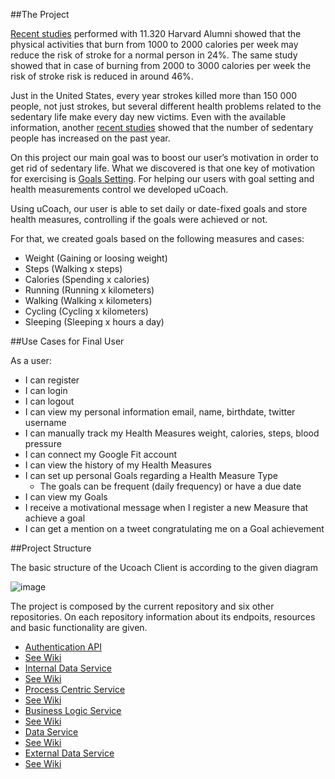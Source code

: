 ##The Project



[Recent studies][13] performed with 11.320 Harvard Alumni showed that the physical activities that burn from 1000 to 2000 calories per week may reduce the risk of stroke for a normal person in 24%. The same study showed that in case of burning from 2000 to 3000 calories per week the risk of stroke risk is reduced in around 46%.

Just in the United States, every year strokes killed more than 150 000 people, not just strokes, but several different health problems related to the sedentary life make every day new victims.  Even with the available information, another [recent studies][14] showed that the number of sedentary people has increased on the past year. 

On this project our main goal was to boost our user’s motivation in order to get rid of sedentary life. What we discovered is that one key of motivation for exercising is [Goals Setting][15]. For helping our users with goal setting and health measurements control we developed uCoach.

Using uCoach, our user is able to set daily or date-fixed goals and store health measures, controlling if the goals were achieved or not.  

For that, we created goals based on the following measures and cases:
-	Weight (Gaining or loosing weight)
-	Steps (Walking x steps)
-	Calories (Spending x calories)
-	Running (Running x kilometers)
-	Walking (Walking x kilometers)
-	Cycling (Cycling x kilometers)
-	Sleeping (Sleeping x hours a day)

##Use Cases for Final User


As a user: 

* I can register
* I can login
* I can logout
* I can view my personal information
   email, name, birthdate, twitter username
* I can manually track my Health Measures
    weight, calories, steps, blood pressure
* I can connect my Google Fit account 
* I can view the history of my Health Measures
* I can set up personal Goals regarding a Health Measure Type
  * The goals can be frequent (daily frequency) or have a due date
* I can view my Goals
* I receive a motivational message when I register a new Measure that achieve a goal
* I can get a mention on a tweet congratulating me on a Goal achievement

##Project Structure

The basic structure of the Ucoach Client is according to the given diagram

![image](http://i.imgur.com/zb82hwq.png)


The project is composed by the current repository and six other repositories. On each repository information about its endpoits, resources and basic functionality are given. 

* [Authentication API][6]
 * [See Wiki][7]
* [Internal Data Service][2]
 * [See Wiki][8]
* [Process Centric Service][4]
 * [See Wiki][9]
* [Business Logic Service][3]
 * [See Wiki][10]
* [Data Service][1]
 * [See Wiki][11]
* [External Data Service][5]
 * [See Wiki][12]


[1]: https://github.com/uCoach/data-service
[2]: https://github.com/uCoach/internal-data-service
[3]: https://github.com/uCoach/business-logic-service
[4]: https://github.com/uCoach/process-centric-service
[5]: https://github.com/uCoach/external-data-service
[6]: https://github.com/uCoach/authentication-api
[7]: https://github.com/uCoach/authentication-api/wiki
[8]: https://github.com/uCoach/internal-data-service/wiki
[9]: https://github.com/uCoach/process-centric-service/wiki
[10]: https://github.com/uCoach/business-logic-service/wiki
[11]: https://github.com/uCoach/data-service/wiki
[12]: https://github.com/uCoach/external-data-service/wiki
[13]: http://news.harvard.edu/gazette/1998/10.08/ExerciseCanRedu.html
[14]: http://www.medicaldaily.com/more-americans-lived-sedentary-lifestyle-2014-number-physically-active-hits-lowest-6-330788 
[15]: http://www.thestrengthandconditioningblog.com/2013/06/the-importance-of-having-fitness-goals.html
